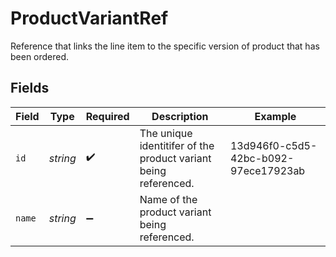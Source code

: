 # ProductVariantRef

Reference that links the line item to the specific version of product that has been ordered.


## Fields

| Field                                                           | Type                                                            | Required                                                        | Description                                                     | Example                                                         |
| --------------------------------------------------------------- | --------------------------------------------------------------- | --------------------------------------------------------------- | --------------------------------------------------------------- | --------------------------------------------------------------- |
| `id`                                                            | *string*                                                        | :heavy_check_mark:                                              | The unique identitifer of the product variant being referenced. | 13d946f0-c5d5-42bc-b092-97ece17923ab                            |
| `name`                                                          | *string*                                                        | :heavy_minus_sign:                                              | Name of the product variant being referenced.                   |                                                                 |